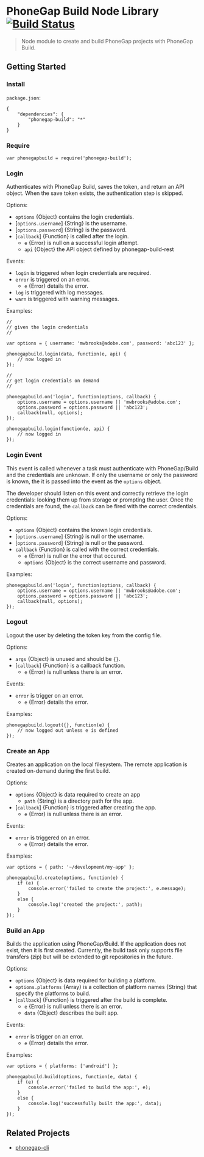 # PhoneGap Build Node Library [![Build Status][travis-ci-img]][travis-ci-url]

> Node module to create and build PhoneGap projects with PhoneGap Build.

## Getting Started

### Install

`package.json`:

    {
        "dependencies": {
            "phonegap-build": "*"
        }
    }

### Require

    var phonegapbuild = require('phonegap-build');

### Login

Authenticates with PhoneGap Build, saves the token, and return an API object.
When the save token exists, the authentication step is skipped.

Options:

  - `options` {Object} contains the login credentials.
  - [`options.username`] {String} is the username.
  - [`options.password`] {String} is the password.
  - [`callback`] {Function} is called after the login.
    - `e` {Error} is null on a successful login attempt.
    - `api` {Object} the API object defined by phonegap-build-rest

Events:

  - `login` is triggered when login credentials are required.
  - `error` is triggered on an error.
    - `e` {Error} details the error.
  - `log` is triggered with log messages.
  - `warn` is triggered with warning messages.

Examples:

    //
    // given the login credentials
    //

    var options = { username: 'mwbrooks@adobe.com', password: 'abc123' };

    phonegapbuild.login(data, function(e, api) {
        // now logged in
    });

    //
    // get login credentials on demand
    //

    phonegapbuild.on('login', function(options, callback) {
        options.username = options.username || 'mwbrooks@adobe.com';
        options.password = options.password || 'abc123';
        callback(null, options);
    });

    phonegapbuild.login(function(e, api) {
        // now logged in
    });

### Login Event

This event is called whenever a task must authenticate with PhoneGap/Build
and the credentials are unknown. If only the username or only the password
is known, the it is passed into the event as the `options` object.

The developer should listen on this event and correctly retrieve the login
credentials: looking them up from storage or prompting the user. Once
the credentials are found, the `callback` can be fired with the correct
credentials.

Options:

  - `options` {Object} contains the known login credentials.
  - [`options.username`] {String} is null or the username.
  - [`options.password`] {String} is null or the password.
  - `callback` {Function} is called with the correct credentials.
    - `e` {Error} is null or the error that occured.
    - `options` {Object} is the correct username and password.

Examples:

    phonegapbuild.on('login', function(options, callback) {
        options.username = options.username || 'mwbrooks@adobe.com';
        options.password = options.password || 'abc123';
        callback(null, options);
    });

### Logout

Logout the user by deleting the token key from the config file.

Options:

  - `args` {Object} is unused and should be `{}`.
  - [`callback`] {Function} is a callback function.
    - `e` {Error} is null unless there is an error.

Events:

  - `error` is trigger on an error.
    - `e` {Error} details the error.

Examples:

    phonegapbuild.logout({}, function(e) {
        // now logged out unless e is defined
    });

### Create an App

Creates an application on the local filesystem.
The remote application is created on-demand during the first build.

Options:

  - `options` {Object} is data required to create an app
    - `path` {String} is a directory path for the app.
  - [`callback`] {Function} is triggered after creating the app.
    - `e` {Error} is null unless there is an error.

Events:

  - `error` is triggered on an error.
    - `e` {Error} details the error.

Examples:

    var options = { path: '~/development/my-app' };

    phonegapbuild.create(options, function(e) {
        if (e) {
            console.error('failed to create the project:', e.message);
        }
        else {
            console.log('created the project:', path);
        }
    });

### Build an App

Builds the application using PhoneGap/Build. If the application does not
exist, then it is first created. Currently, the build task only supports
file transfers (zip) but will be extended to git repositories in the future.

Options:

  - `options` {Object} is data required for building a platform.
  - `options.platforms` {Array} is a collection of platform names {String} that
                        specify the platforms to build.
  - [`callback`] {Function} is triggered after the build is complete.
    - `e` {Error} is null unless there is an error.
    - `data` {Object} describes the built app.

Events:

  - `error` is trigger on an error.
    - `e` {Error} details the error.

Examples:

    var options = { platforms: ['android'] };

    phonegapbuild.build(options, function(e, data) {
        if (e) {
            console.error('failed to build the app:', e);
        }
        else {
            console.log('successfully built the app:', data);
        }
    });

## Related Projects

- [phonegap-cli](https://github.com/mwbrooks/phonegap-cli)

[travis-ci-img]: https://secure.travis-ci.org/mwbrooks/node-phonegap-build.png
[travis-ci-url]: http://travis-ci.org/mwbrooks/node-phonegap-build

